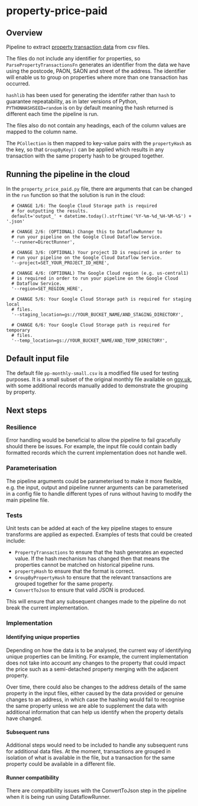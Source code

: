 # property-price-paid

## Overview
Pipeline to extract [property transaction data](https://www.gov.uk/government/statistical-data-sets/price-paid-data-downloads) from csv files. 

The files do not include any identifier for properties, so `ParsePropertyTransactionsFn` generates an identifier from the data we have using the postcode, PAON, SAON and street of the address. The identifier will enable us to group on properties where more than one transaction has occurred. 

`hashlib` has been used for generating the identifer rather than `hash` to guarantee repeatability, as in later versions of Python, `PYTHONHASHSEED=random` is on by default meaning the hash returned is different each time the pipeline is run. 

The files also do not contain any headings, each of the column values are mapped to the column name.

The `PCollection` is then mapped to key-value pairs with the `propertyHash` as the key, so that `GroupByKey()` can be applied which results in any transaction with the same property hash to be grouped together.

## Running the pipeline in the cloud
In the `property_price_paid.py` file, there are arguments that can be changed in the `run` function so that the solution is run in the cloud:

      # CHANGE 1/6: The Google Cloud Storage path is required
      # for outputting the results.
      default='output_' + datetime.today().strftime('%Y-%m-%d_%H-%M-%S') + '.json'

      # CHANGE 2/6: (OPTIONAL) Change this to DataflowRunner to
      # run your pipeline on the Google Cloud Dataflow Service.
      '--runner=DirectRunner',

      # CHANGE 3/6: (OPTIONAL) Your project ID is required in order to
      # run your pipeline on the Google Cloud Dataflow Service.
      '--project=SET_YOUR_PROJECT_ID_HERE',

      # CHANGE 4/6: (OPTIONAL) The Google Cloud region (e.g. us-central1)
      # is required in order to run your pipeline on the Google Cloud
      # Dataflow Service.
      '--region=SET_REGION_HERE',

      # CHANGE 5/6: Your Google Cloud Storage path is required for staging local
      # files.
      '--staging_location=gs://YOUR_BUCKET_NAME/AND_STAGING_DIRECTORY',

      # CHANGE 6/6: Your Google Cloud Storage path is required for temporary
      # files.
      '--temp_location=gs://YOUR_BUCKET_NAME/AND_TEMP_DIRECTORY',

## Default input file
The default file `pp-monthly-small.csv` is a modified file used for testing purposes. It is a small subset of the original monthly file available on [gov.uk](https://www.gov.uk/government/statistical-data-sets/price-paid-data-downloads), with some additional records manually added to demonstrate the grouping by property.

## Next steps

### Resilience
Error handling would be beneficial to allow the pipeline to fail gracefully should there be issues. For example, the input file could contain badly formatted records which the current implementation does not handle well.

### Parameterisation
The pipeline arguments could be parameterised to make it more flexible, e.g. the input, output and pipeline runner arguments can be parameterised in a config file to handle different types of runs without having to modify the main pipeline file.

### Tests
Unit tests can be added at each of the key pipeline stages to ensure transforms are applied as expected. Examples of tests that could be created include:
* `PropertyTransactions` to ensure that the hash generates an expected value. If the hash mechanism has changed then that means the properties cannot be matched on historical pipeline runs.
* `propertyHash` to ensure that the format is correct.
* `GroupByPropertyHash` to ensure that the relevant transactions are grouped together for the same property.
* `ConvertToJson` to ensure that valid JSON is produced.

This will ensure that any subsequent changes made to the pipeline do not break the current implementation.

### Implementation

#### Identifying unique properties

Depending on how the data is to be analysed, the current way of identifying unique properties can be limiting. For example, the current implementation does not take into account any changes to the property that could impact the price such as a semi-detached property merging with the adjacent property.

Over time, there could also be changes to the address details of the same property in the input files, either caused by the data provided or genuine changes to an address, in which case the hashing would fail to recognise the same property unless we are able to supplement the data with additional information that can help us identify when the property details have changed.

#### Subsequent runs

Additional steps would need to be included to handle any subsequent runs for additional data files. At the moment, transactions are grouped in isolation of what is available in the file, but a transaction for the same property could be available in a different file.

#### Runner compatibility

There are compatibility issues with the ConvertToJson step in the pipeline when it is being run using DataflowRunner.